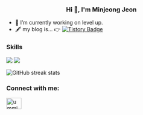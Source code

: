 <!--
**ummjevel/ummjevel** is a ✨ _special_ ✨ repository because its `README.md` (this file) appears on your GitHub profile.

Here are some ideas to get you started:

- 🔭 I’m currently working on ...
- 🌱 I’m currently learning ...
- 👯 I’m looking to collaborate on ...
- 🤔 I’m looking for help with ...
- 💬 Ask me about ...
- 📫 How to reach me: ...
- 😄 Pronouns: ...
- ⚡ Fun fact: ...
-->

<h3 align="center">Hi 👋, I'm Minjeong Jeon</h3>

- 🔭 I’m currently working on level up.
- 🖋 my blog is... 👉
     [![Tistory Badge](https://img.shields.io/badge/Tech%20Blog-555263?style=flat&logoColor=white)](https://mseagle.tistory.com/)



### Skills
<img src="https://img.shields.io/badge/c++-00599C?style=for-the-badge&logo=c%2B%2B&logoColor=white"> <img src="https://img.shields.io/badge/python-3776AB?style=for-the-badge&logo=python&logoColor=white"> 


<!-- ![GitHub stats](https://github-readme-stats.vercel.app/api?username=ummjevel&show_icons=true&count_private=true) -->
![GitHub streak stats](https://github-readme-streak-stats.herokuapp.com/?user=ummjevel)  

<h3 align="left">Connect with me:</h3>
<p align="left">
<!-- <a href="https://instagram.com/ummjevel" target="blank"><img align="center" src="https://raw.githubusercontent.com/rahuldkjain/github-profile-readme-generator/master/src/images/icons/Social/instagram.svg" alt="ummjevel" height="30" width="40" /></a> -->
<a href="https://www.leetcode.com/ummjevel" target="blank"><img align="center" src="https://raw.githubusercontent.com/rahuldkjain/github-profile-readme-generator/master/src/images/icons/Social/leet-code.svg" alt="ummjevel" height="30" width="40" /></a>
</p>
